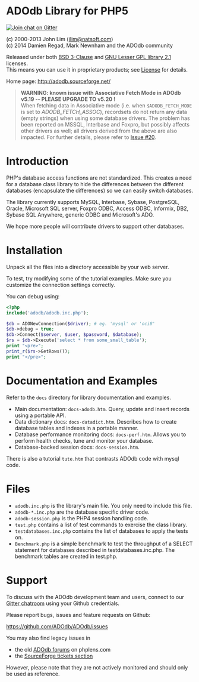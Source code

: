 ADOdb Library for PHP5
======================

[![Join chat on Gitter](https://img.shields.io/gitter/room/form-data/form-data.svg)](https://gitter.im/adodb/adodb?utm_source=badge&utm_medium=badge&utm_campaign=pr-badge&utm_content=badge)

(c) 2000-2013 John Lim (jlim@natsoft.com)  
(c) 2014      Damien Regad, Mark Newnham and the ADOdb community

Released under both [BSD 3-Clause](https://github.com/ADOdb/ADOdb/blob/master/LICENSE.md#bsd-3-clause-license) 
and [GNU Lesser GPL library 2.1](https://github.com/ADOdb/ADOdb/blob/master/LICENSE.md#gnu-lesser-general-public-license) 
licenses.  
This means you can use it in proprietary products; 
see [License](https://github.com/ADOdb/ADOdb/blob/master/LICENSE.md) for details.

Home page: http://adodb.sourceforge.net/

> **WARNING: known issue with Associative Fetch Mode in ADOdb v5.19
-- PLEASE UPGRADE TO v5.20 !**  
> When fetching data in Associative mode (i.e. when `$ADODB_FETCH_MODE` is
> set to *ADODB_FETCH_ASSOC*), recordsets do not return any data (empty strings)
> when using some database drivers. The problem has been reported on MSSQL,
> Interbase and Foxpro, but possibly affects other drivers as well; all drivers
> derived from the above are also impacted.
> For further details, please refer to [Issue #20](https://github.com/ADOdb/ADOdb/issues/20).


Introduction
============

PHP's database access functions are not standardized. This creates a
need for a database class library to hide the differences between the
different databases (encapsulate the differences) so we can easily
switch databases.

The library currently supports MySQL, Interbase, Sybase, PostgreSQL, Oracle,
Microsoft SQL server,  Foxpro ODBC, Access ODBC, Informix, DB2,
Sybase SQL Anywhere, generic ODBC and Microsoft's ADO.

We hope more people will contribute drivers to support other databases.


Installation
============

Unpack all the files into a directory accessible by your web server.

To test, try modifying some of the tutorial examples.
Make sure you customize the connection settings correctly.

You can debug using:

``` php
<?php
include('adodb/adodb.inc.php');

$db = ADONewConnection($driver); # eg. 'mysql' or 'oci8'
$db->debug = true;
$db->Connect($server, $user, $password, $database);
$rs = $db->Execute('select * from some_small_table');
print "<pre>";
print_r($rs->GetRows());
print "</pre>";
```


Documentation and Examples
==========================

Refer to the `docs` directory for library documentation and examples.

- Main documentation: `docs-adodb.htm`.
  Query, update and insert records using a portable API.
- Data dictionary docs: `docs-datadict.htm`.
  Describes how to create database tables and indexes in a portable manner.
- Database performance monitoring docs: `docs-perf.htm`.
  Allows you to perform health checks, tune and monitor your database.
- Database-backed session docs: `docs-session.htm`.

There is also a tutorial `tute.htm` that contrasts ADOdb code with
mysql code.


Files
=====

- `adodb.inc.php` is the library's main file. You only need to include this file.
- `adodb-*.inc.php` are the database specific driver code.
- `adodb-session.php` is the PHP4 session handling code.
- `test.php` contains a list of test commands to exercise the class library.
- `testdatabases.inc.php` contains the list of databases to apply the tests on.
- `Benchmark.php` is a simple benchmark to test the throughput of a SELECT
statement for databases described in testdatabases.inc.php. The benchmark
tables are created in test.php.


Support
=======

To discuss with the ADOdb development team and users, connect to our
[Gitter chatroom](https://gitter.im/adodb/adodb) using your Github credentials.

Please report bugs, issues and feature requests on Github:

https://github.com/ADOdb/ADOdb/issues

You may also find legacy issues in

- the old [ADOdb forums](http://phplens.com/lens/lensforum/topics.php?id=4) on phplens.com
- the [SourceForge tickets section](http://sourceforge.net/p/adodb/_list/tickets)

However, please note that they are not actively monitored and should
only be used as reference.
